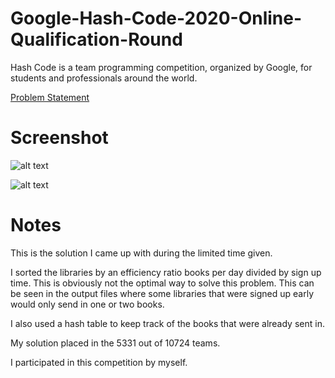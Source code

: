 # Google-Hash-Code-2020-Online-Qualification-Round

Hash Code is a team programming competition, organized by Google, for students and professionals around the world.

[Problem Statement](https://github.com/breezycamel/Google-Hash-Code-2020-Online-Qualification-Round/blob/master/problem_statement.pdf)

# Screenshot
![alt text](https://github.com/breezycamel/Google-Hash-Code-2020-Online-Qualification-Round/blob/master/scoreboard.png )

![alt text](https://github.com/breezycamel/Google-Hash-Code-2020-Online-Qualification-Round/blob/master/submissions.png )

# Notes
This is the solution I came up with during the limited time given.

I sorted the libraries by an efficiency ratio books per day divided by sign up time. This is obviously not the optimal way to solve this problem. This can be seen in the output files where some libraries that were signed up early would only send in one or two books.

I also used a hash table to keep track of the books that were already sent in.

My solution placed in the 5331 out of 10724 teams.

I participated in this competition by myself.
